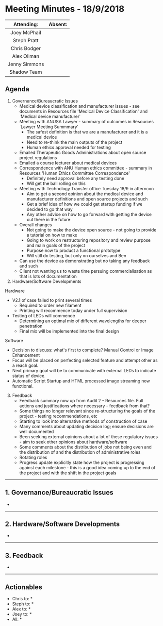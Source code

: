 # Meeting Minutes - 18/9/2018

| Attending: | Absent: |
| :---: | :---: |
| Joey McPhail | |
| Steph Pratt | |
| Chris Bodger | |
| Alex Ollman | |
| Jenny Simmons | |
| Shadow Team | |

## Agenda
1. Governance/Bureaucratic Issues
   * Medical device classification and manufacturer issues - see documents in Resources file 'Medical Device Classification' and 'Medical device manufacturer'
   * Meeting with ANUSA Lawyer - summary of outcomes in Resources 'Lawyer Meeting Summmary'
     * The safest definition is that we are a manufacturer and it is a medical device
     * Need to re-think the main outputs of the project
     * Human ethics approval needed for testing
   * Emailed Therapeutic Goods Administrations about open source project regulations
   * Emailed a course lecturer about medical devices
   * Correspondence with ANU Human ethics committee - summary in Resources 'Human Ethics Committee Correspondence'
     * Definitely need approval before any testing done
     * Will get the ball rolling on this
   * Meeting with Technology Transfer office Tuesday 18/9 in afternoon
     * Aim to get a second opinion about the medical device and manufacturer definitions and open source projects and such
     * Get a brief idea of how we could get startup funding if we decided to go that way
     * Any other advice on how to go forward with getting the device out there in the future
   * Overall changes
     * Not going to make the device open source - not going to provide a tutorial on how to make
     * Going to work on restructuring repository and review purpose and main goals of the project
     * Purpose now to product a functional prototype
     * Will still do testing, but only on ourselves and Ben
   * Can use the device as demonstrating but no taking any feedback and such
   * Client not wanting us to waste time persuing commercialisation as that is lots of documentation
2. Hardware/Software Developments

Hardware
   * V2.1 of case failed to print several times
     - Required to order new filament
     - Printing will recommence today under full supervision
   * Testing of LEDs will commence
     - Determining an optimal mix of different wavelengths for deeper penetration
     - Final mix will be implemented into the final design

Software
   * Decision to discuss: what's first to complete? Manual Control or Image Enhancement
   * Focus will be placed on perfecting selected feature and attempt other as a reach goal.
   * Next primary goal will be to communicate with external LEDs to indicate status of device.
   * Automatic Script Startup and HTML processed image streaming now functional.

3. Feedback
   * Feedback summary now up from Audit 2 - Resources file. Full actions and justifications where necessary - feedback from that?
   * Some things no longer relevant since re-structuring the goals of the project - testing recommendations, etc
   * Starting to look into alternative methods of construction of case
   * Many comments about updating decision log; ensure decisions are well documented
   * Been seeking external opinions about a lot of these regulatory issues - aim to seek other opinions about hardware/software
   * Some comments about the distribution of jobs not being even and the distribution of and the distribution of administrative roles
   * Rotating roles
   * Progress update explicitly state how the project is progressing against each milestone - this is a good idea coming up to the end of the project and with the shift in the project goals

---

## 1. Governance/Bureaucratic Issues
*

---

## 2. Hardware/Software Developments
*

---

## 3. Feedback
*

---

## Actionables
* Chris to:
  *
* Steph to:
  *
* Alex to:
  *
* Joey to:
  *
* All:
  *
